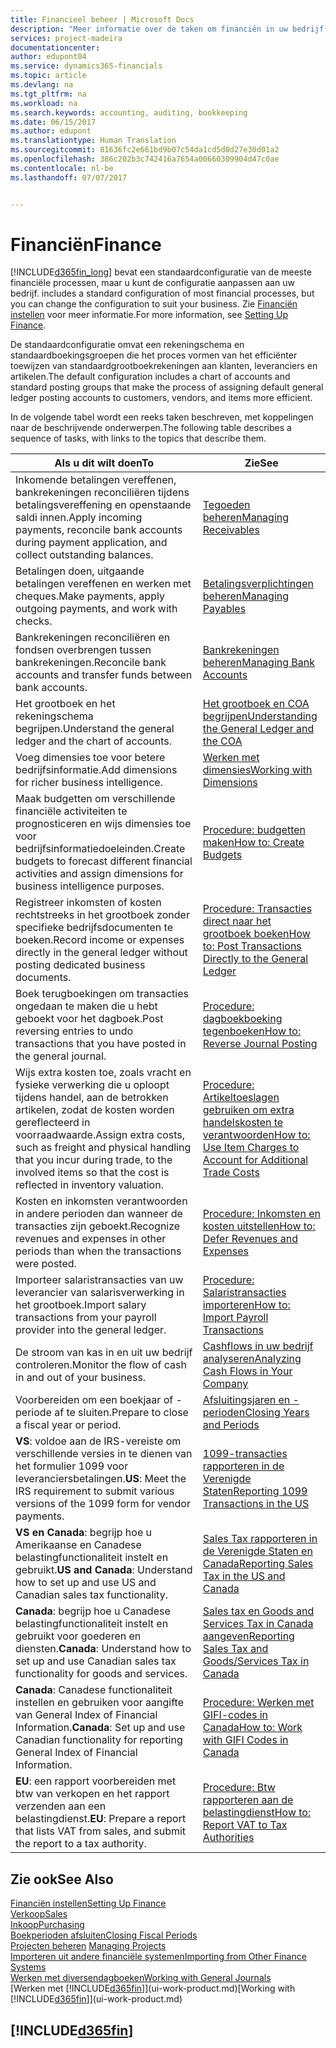 ```yaml
---
title: Financieel beheer | Microsoft Docs
description: "Meer informatie over de taken om financiën in uw bedrijf in te stellen voor al uw boekhoudings-, controle- of boekingsbehoeften."
services: project-madeira
documentationcenter: 
author: edupont04
ms.service: dynamics365-financials
ms.topic: article
ms.devlang: na
ms.tgt_pltfrm: na
ms.workload: na
ms.search.keywords: accounting, auditing, bookkeeping
ms.date: 06/15/2017
ms.author: edupont
ms.translationtype: Human Translation
ms.sourcegitcommit: 81636fc2e661bd9b07c54da1cd5d0d27e30d01a2
ms.openlocfilehash: 386c202b3c742416a7654a00660309904d47c0ae
ms.contentlocale: nl-be
ms.lasthandoff: 07/07/2017


---
```

# <a name="finance"></a><span data-ttu-id="baad8-103">Financiën</span><span class="sxs-lookup"><span data-stu-id="baad8-103">Finance</span></span>
[!INCLUDE[d365fin_long](includes/d365fin_long_md.md)]<span data-ttu-id="baad8-104"> bevat een standaardconfiguratie van de meeste financiële processen, maar u kunt de configuratie aanpassen aan uw bedrijf.</span><span class="sxs-lookup"><span data-stu-id="baad8-104"> includes a standard configuration of most financial processes, but you can change the configuration to suit your business.</span></span> <span data-ttu-id="baad8-105">Zie [Financiën instellen](finance-setup-finance.md) voor meer informatie.</span><span class="sxs-lookup"><span data-stu-id="baad8-105">For more information, see [Setting Up Finance](finance-setup-finance.md).</span></span>

<span data-ttu-id="baad8-106">De standaardconfiguratie omvat een rekeningschema en standaardboekingsgroepen die het proces vormen van het efficiënter toewijzen van standaardgrootboekrekeningen aan klanten, leveranciers en artikelen.</span><span class="sxs-lookup"><span data-stu-id="baad8-106">The default configuration includes a chart of accounts and standard posting groups that make the process of assigning default general ledger posting accounts to customers, vendors, and items more efficient.</span></span>  

<span data-ttu-id="baad8-107">In de volgende tabel wordt een reeks taken beschreven, met koppelingen naar de beschrijvende onderwerpen.</span><span class="sxs-lookup"><span data-stu-id="baad8-107">The following table describes a sequence of tasks, with links to the topics that describe them.</span></span>  

| <span data-ttu-id="baad8-108">Als u dit wilt doen</span><span class="sxs-lookup"><span data-stu-id="baad8-108">To</span></span> | <span data-ttu-id="baad8-109">Zie</span><span class="sxs-lookup"><span data-stu-id="baad8-109">See</span></span> |
| --- | --- |
| <span data-ttu-id="baad8-110">Inkomende betalingen vereffenen, bankrekeningen reconciliëren tijdens betalingsvereffening en openstaande saldi innen.</span><span class="sxs-lookup"><span data-stu-id="baad8-110">Apply incoming payments, reconcile bank accounts during payment application, and collect outstanding balances.</span></span> |[<span data-ttu-id="baad8-111">Tegoeden beheren</span><span class="sxs-lookup"><span data-stu-id="baad8-111">Managing Receivables</span></span>](receivables-manage-receivables.md) |
| <span data-ttu-id="baad8-112">Betalingen doen, uitgaande betalingen vereffenen en werken met cheques.</span><span class="sxs-lookup"><span data-stu-id="baad8-112">Make payments, apply outgoing payments, and work with checks.</span></span> |[<span data-ttu-id="baad8-113">Betalingsverplichtingen beheren</span><span class="sxs-lookup"><span data-stu-id="baad8-113">Managing Payables</span></span>](payables-manage-payables.md) |
| <span data-ttu-id="baad8-114">Bankrekeningen reconciliëren en fondsen overbrengen tussen bankrekeningen.</span><span class="sxs-lookup"><span data-stu-id="baad8-114">Reconcile bank accounts and transfer funds between bank accounts.</span></span> |[<span data-ttu-id="baad8-115">Bankrekeningen beheren</span><span class="sxs-lookup"><span data-stu-id="baad8-115">Managing Bank Accounts</span></span>](bank-manage-bank-accounts.md) |
| <span data-ttu-id="baad8-116">Het grootboek en het rekeningschema begrijpen.</span><span class="sxs-lookup"><span data-stu-id="baad8-116">Understand the general ledger and the chart of accounts.</span></span> |[<span data-ttu-id="baad8-117">Het grootboek en COA begrijpen</span><span class="sxs-lookup"><span data-stu-id="baad8-117">Understanding the General Ledger and the COA</span></span>](finance-general-ledger.md) |
| <span data-ttu-id="baad8-118">Voeg dimensies toe voor betere bedrijfsinformatie.</span><span class="sxs-lookup"><span data-stu-id="baad8-118">Add dimensions for richer business intelligence.</span></span> |[<span data-ttu-id="baad8-119">Werken met dimensies</span><span class="sxs-lookup"><span data-stu-id="baad8-119">Working with Dimensions</span></span>](finance-dimensions.md) |
| <span data-ttu-id="baad8-120">Maak budgetten om verschillende financiële activiteiten te prognosticeren en wijs dimensies toe voor bedrijfsinformatiedoeleinden.</span><span class="sxs-lookup"><span data-stu-id="baad8-120">Create budgets to forecast different financial activities and assign dimensions for business intelligence purposes.</span></span> |[<span data-ttu-id="baad8-121">Procedure: budgetten maken</span><span class="sxs-lookup"><span data-stu-id="baad8-121">How to: Create Budgets</span></span>](finance-how-create-budgets.md) |
|<span data-ttu-id="baad8-122">Registreer inkomsten of kosten rechtstreeks in het grootboek zonder specifieke bedrijfsdocumenten te boeken.</span><span class="sxs-lookup"><span data-stu-id="baad8-122">Record income or expenses directly in the general ledger without posting dedicated business documents.</span></span>|[<span data-ttu-id="baad8-123">Procedure: Transacties direct naar het grootboek boeken</span><span class="sxs-lookup"><span data-stu-id="baad8-123">How to: Post Transactions Directly to the General Ledger</span></span>](finance-how-post-transactions-directly.md)|
|<span data-ttu-id="baad8-124">Boek terugboekingen om transacties ongedaan te maken die u hebt geboekt voor het dagboek.</span><span class="sxs-lookup"><span data-stu-id="baad8-124">Post reversing entries to undo transactions that you have posted in the general journal.</span></span> |[<span data-ttu-id="baad8-125">Procedure: dagboekboeking tegenboeken</span><span class="sxs-lookup"><span data-stu-id="baad8-125">How to: Reverse Journal Posting</span></span>](finance-how-reverse-journal-posting.md)|
| <span data-ttu-id="baad8-126">Wijs extra kosten toe, zoals vracht en fysieke verwerking die u oploopt tijdens handel, aan de betrokken artikelen, zodat de kosten worden gereflecteerd in voorraadwaarde.</span><span class="sxs-lookup"><span data-stu-id="baad8-126">Assign extra costs, such as freight and physical handling that you incur during trade, to the involved items so that the cost is reflected in inventory valuation.</span></span> |[<span data-ttu-id="baad8-127">Procedure: Artikeltoeslagen gebruiken om extra handelskosten te verantwoorden</span><span class="sxs-lookup"><span data-stu-id="baad8-127">How to: Use Item Charges to Account for Additional Trade Costs</span></span>](payables-how-assign-item-charges.md) |
| <span data-ttu-id="baad8-128">Kosten en inkomsten verantwoorden in andere perioden dan wanneer de transacties zijn geboekt.</span><span class="sxs-lookup"><span data-stu-id="baad8-128">Recognize revenues and expenses in other periods than when the transactions were posted.</span></span> |[<span data-ttu-id="baad8-129">Procedure: Inkomsten en kosten uitstellen</span><span class="sxs-lookup"><span data-stu-id="baad8-129">How to: Defer Revenues and Expenses</span></span>](finance-how-defer-revenue-expenses.md) |
| <span data-ttu-id="baad8-130">Importeer salaristransacties van uw leverancier van salarisverwerking in het grootboek.</span><span class="sxs-lookup"><span data-stu-id="baad8-130">Import salary transactions from your payroll provider into the general ledger.</span></span> |[<span data-ttu-id="baad8-131">Procedure: Salaristransacties importeren</span><span class="sxs-lookup"><span data-stu-id="baad8-131">How to: Import Payroll Transactions</span></span>](finance-how-import-payroll-transactions.md) |
| <span data-ttu-id="baad8-132">De stroom van kas in en uit uw bedrijf controleren.</span><span class="sxs-lookup"><span data-stu-id="baad8-132">Monitor the flow of cash in and out of your business.</span></span> |[<span data-ttu-id="baad8-133">Cashflows in uw bedrijf analyseren</span><span class="sxs-lookup"><span data-stu-id="baad8-133">Analyzing Cash Flows in Your Company</span></span>](finance-analyze-cash-flow.md) |
| <span data-ttu-id="baad8-134">Voorbereiden om een boekjaar of -periode af te sluiten.</span><span class="sxs-lookup"><span data-stu-id="baad8-134">Prepare to close a fiscal year or period.</span></span> |[<span data-ttu-id="baad8-135">Afsluitingsjaren en -perioden</span><span class="sxs-lookup"><span data-stu-id="baad8-135">Closing Years and Periods</span></span>](year-close-years-periods.md) |
|<span data-ttu-id="baad8-136">**VS**: voldoe aan de IRS-vereiste om verschillende versies in te dienen van het formulier 1099 voor leveranciersbetalingen.</span><span class="sxs-lookup"><span data-stu-id="baad8-136">**US**: Meet the IRS requirement to submit various versions of the 1099 form for vendor payments.</span></span>|[<span data-ttu-id="baad8-137">1099-transacties rapporteren in de Verenigde Staten</span><span class="sxs-lookup"><span data-stu-id="baad8-137">Reporting 1099 Transactions in the US</span></span>](us-finance-tax-1099.md)|
|<span data-ttu-id="baad8-138">**VS en Canada**: begrijp hoe u Amerikaanse en Canadese belastingfunctionaliteit instelt en gebruikt.</span><span class="sxs-lookup"><span data-stu-id="baad8-138">**US and Canada**: Understand how to set up and use US and Canadian sales tax functionality.</span></span>|[<span data-ttu-id="baad8-139">Sales Tax rapporteren in de Verenigde Staten en Canada</span><span class="sxs-lookup"><span data-stu-id="baad8-139">Reporting Sales Tax in the US and Canada</span></span>](us-finance-sales-tax.md)|
|<span data-ttu-id="baad8-140">**Canada**: begrijp hoe u Canadese belastingfunctionaliteit instelt en gebruikt voor goederen en diensten.</span><span class="sxs-lookup"><span data-stu-id="baad8-140">**Canada**: Understand how to set up and use Canadian sales tax functionality for goods and services.</span></span>|[<span data-ttu-id="baad8-141">Sales tax en Goods and Services Tax in Canada aangeven</span><span class="sxs-lookup"><span data-stu-id="baad8-141">Reporting Sales Tax and Goods/Services Tax in Canada</span></span>](ca-finance-tax.md)|
|<span data-ttu-id="baad8-142">**Canada**: Canadese functionaliteit instellen en gebruiken voor aangifte van General Index of Financial Information.</span><span class="sxs-lookup"><span data-stu-id="baad8-142">**Canada**: Set up and use Canadian functionality for reporting General Index of Financial Information.</span></span>| [<span data-ttu-id="baad8-143">Procedure: Werken met GIFI-codes in Canada</span><span class="sxs-lookup"><span data-stu-id="baad8-143">How to: Work with GIFI Codes in Canada</span></span>](ca-finance-work-gifi-codes.md)
|<span data-ttu-id="baad8-144">**EU**: een rapport voorbereiden met btw van verkopen en het rapport verzenden aan een belastingdienst.</span><span class="sxs-lookup"><span data-stu-id="baad8-144">**EU**: Prepare a report that lists VAT from sales, and submit the report to a tax authority.</span></span> | [<span data-ttu-id="baad8-145">Procedure: Btw rapporteren aan de belastingdienst</span><span class="sxs-lookup"><span data-stu-id="baad8-145">How to: Report VAT to Tax Authorities</span></span>](finance-how-report-vat.md)|

## <a name="see-also"></a><span data-ttu-id="baad8-146">Zie ook</span><span class="sxs-lookup"><span data-stu-id="baad8-146">See Also</span></span>
[<span data-ttu-id="baad8-147">Financiën instellen</span><span class="sxs-lookup"><span data-stu-id="baad8-147">Setting Up Finance</span></span>](finance-setup-finance.md)  
[<span data-ttu-id="baad8-148">Verkoop</span><span class="sxs-lookup"><span data-stu-id="baad8-148">Sales</span></span>](sales-manage-sales.md)  
[<span data-ttu-id="baad8-149">Inkoop</span><span class="sxs-lookup"><span data-stu-id="baad8-149">Purchasing</span></span>](purchasing-manage-purchasing.md)  
[<span data-ttu-id="baad8-150">Boekperioden afsluiten</span><span class="sxs-lookup"><span data-stu-id="baad8-150">Closing Fiscal Periods</span></span>](year-close-years-periods.md)  
<span data-ttu-id="baad8-151">[Projecten beheren](projects-manage-projects.md)  </span><span class="sxs-lookup"><span data-stu-id="baad8-151">[Managing Projects](projects-manage-projects.md)  </span></span>  
[<span data-ttu-id="baad8-152">Importeren uit andere financiële systemen</span><span class="sxs-lookup"><span data-stu-id="baad8-152">Importing from Other Finance Systems</span></span>](upload-data.md)  
[<span data-ttu-id="baad8-153">Werken met diversendagboeken</span><span class="sxs-lookup"><span data-stu-id="baad8-153">Working with General Journals</span></span>](ui-work-general-journals.md)  
<span data-ttu-id="baad8-154">[Werken met [!INCLUDE[d365fin](includes/d365fin_md.md)]](ui-work-product.md)</span><span class="sxs-lookup"><span data-stu-id="baad8-154">[Working with [!INCLUDE[d365fin](includes/d365fin_md.md)]](ui-work-product.md)</span></span>  

## [!INCLUDE[d365fin](includes/free_trial_md.md)]

